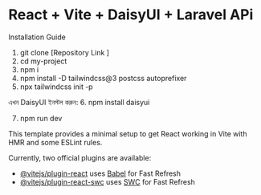 # React + Vite + DaisyUI + Laravel APi

Installation Guide
1. git clone [Repository Link ]
2. cd my-project
3. npm i
4. npm install -D tailwindcss@3 postcss autoprefixer
5. npx tailwindcss init -p

এখন DaisyUI ইনস্টল করুন:
6. npm install daisyui

7. npm run dev


This template provides a minimal setup to get React working in Vite with HMR and some ESLint rules.

Currently, two official plugins are available:

- [@vitejs/plugin-react](https://github.com/vitejs/vite-plugin-react/blob/main/packages/plugin-react/README.md) uses [Babel](https://babeljs.io/) for Fast Refresh
- [@vitejs/plugin-react-swc](https://github.com/vitejs/vite-plugin-react-swc) uses [SWC](https://swc.rs/) for Fast Refresh

